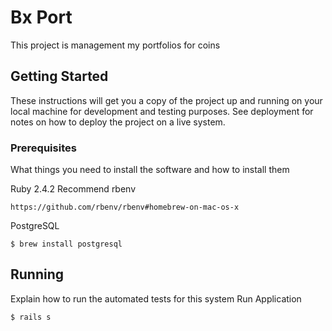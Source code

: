 # Bx Port
This project is management my portfolios for coins

## Getting Started

These instructions will get you a copy of the project up and running on your local machine for development and testing purposes. See deployment for notes on how to deploy the project on a live system.

### Prerequisites

What things you need to install the software and how to install them

Ruby 2.4.2 Recommend rbenv
```
https://github.com/rbenv/rbenv#homebrew-on-mac-os-x
```

PostgreSQL
```
$ brew install postgresql
```

## Running

Explain how to run the automated tests for this system
Run Application
```
$ rails s
```
